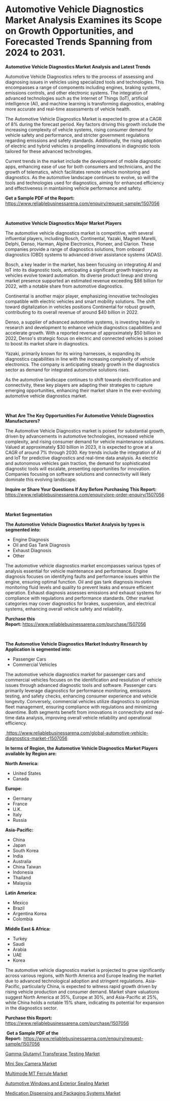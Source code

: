 <p><h1>Automotive Vehicle Diagnostics Market Analysis Examines its Scope on Growth Opportunities, and Forecasted Trends Spanning from 2024 to 2031.</h1></p><p><strong>Automotive Vehicle Diagnostics Market Analysis and Latest Trends</strong></p>
<p><p>Automotive Vehicle Diagnostics refers to the process of assessing and diagnosing issues in vehicles using specialized tools and technologies. This encompasses a range of components including engines, braking systems, emissions controls, and other electronic systems. The integration of advanced technologies such as the Internet of Things (IoT), artificial intelligence (AI), and machine learning is transforming diagnostics, enabling more accurate and real-time assessments of vehicle health.</p><p>The Automotive Vehicle Diagnostics Market is expected to grow at a CAGR of 8% during the forecast period. Key factors driving this growth include the increasing complexity of vehicle systems, rising consumer demand for vehicle safety and performance, and stricter government regulations regarding emissions and safety standards. Additionally, the rising adoption of electric and hybrid vehicles is propelling innovations in diagnostic tools tailored for these advanced technologies.</p><p>Current trends in the market include the development of mobile diagnostic apps, enhancing ease of use for both consumers and technicians, and the growth of telematics, which facilitates remote vehicle monitoring and diagnostics. As the automotive landscape continues to evolve, so will the tools and technologies used for diagnostics, aiming for enhanced efficiency and effectiveness in maintaining vehicle performance and safety.</p></p>
<p><strong>Get a Sample PDF of the Report:&nbsp;</strong> <a href="https://www.reliablebusinessarena.com/enquiry/request-sample/1507056?utm_campaign=1420&utm_medium=2&utm_source=Github&utm_content=ia&utm_term=07122024&utm_id=automotive-vehicle-diagnostics">https://www.reliablebusinessarena.com/enquiry/request-sample/1507056</a></p>
<p>&nbsp;</p>
<p><strong>Automotive Vehicle Diagnostics Major Market Players</strong></p>
<p><p>The automotive vehicle diagnostics market is competitive, with several influential players, including Bosch, Continental, Yazaki, Magneti Marelli, Delphi, Denso, Harman, Alpine Electronics, Pioneer, and Clarion. These companies provide a range of diagnostics solutions, from onboard diagnostics (OBD) systems to advanced driver assistance systems (ADAS).</p><p>Bosch, a key leader in the market, has been focusing on integrating AI and IoT into its diagnostic tools, anticipating a significant growth trajectory as vehicles evolve toward automation. Its diverse product lineup and strong market presence supported an estimated revenue exceeding $86 billion for 2022, with a notable share from automotive diagnostics.</p><p>Continental is another major player, emphasizing innovative technologies compatible with electric vehicles and smart mobility solutions. The shift toward digitalization in vehicles positions Continental for robust growth, contributing to its overall revenue of around $40 billion in 2022.</p><p>Denso, a supplier of advanced automotive systems, is investing heavily in research and development to enhance vehicle diagnostics capabilities and accelerate growth. With a reported revenue of approximately $50 billion in 2022, Denso's strategic focus on electric and connected vehicles is poised to boost its market share in diagnostics.</p><p>Yazaki, primarily known for its wiring harnesses, is expanding its diagnostics capabilities in line with the increasing complexity of vehicle electronics. The company is anticipating steady growth in the diagnostics sector as demand for integrated automotive solutions rises.</p><p>As the automotive landscape continues to shift towards electrification and connectivity, these key players are adapting their strategies to capture emerging opportunities, enhancing their market share in the ever-evolving automotive vehicle diagnostics market.</p></p>
<p>&nbsp;</p>
<p><strong>What Are The Key Opportunities For Automotive Vehicle Diagnostics Manufacturers?</strong></p>
<p><p>The Automotive Vehicle Diagnostics market is poised for substantial growth, driven by advancements in automotive technologies, increased vehicle complexity, and rising consumer demand for vehicle maintenance solutions. Valued at approximately $30 billion in 2023, it is expected to grow at a CAGR of around 7% through 2030. Key trends include the integration of AI and IoT for predictive diagnostics and real-time data analysis. As electric and autonomous vehicles gain traction, the demand for sophisticated diagnostic tools will escalate, presenting opportunities for innovation. Companies focusing on software solutions and connectivity will likely dominate this evolving landscape.</p></p>
<p><strong>Inquire or Share Your Questions If Any Before Purchasing This Report:</strong> <a href="https://www.reliablebusinessarena.com/enquiry/pre-order-enquiry/1507056?utm_campaign=1420&utm_medium=2&utm_source=Github&utm_content=ia&utm_term=07122024&utm_id=automotive-vehicle-diagnostics">https://www.reliablebusinessarena.com/enquiry/pre-order-enquiry/1507056</a></p>
<p>&nbsp;</p>
<p><strong>Market Segmentation</strong></p>
<p><strong>The Automotive Vehicle Diagnostics Market Analysis by types is segmented into:</strong></p>
<p><ul><li>Engine Diagnosis</li><li>Oil and Gas Tank Diagnosis</li><li>Exhaust Diagnosis</li><li>Other</li></ul></p>
<p><p>The automotive vehicle diagnostics market encompasses various types of analysis essential for vehicle maintenance and performance. Engine diagnosis focuses on identifying faults and performance issues within the engine, ensuring optimal function. Oil and gas tank diagnosis involves monitoring fluid levels and quality to prevent leaks and ensure efficient operation. Exhaust diagnosis assesses emissions and exhaust systems for compliance with regulations and performance standards. Other market categories may cover diagnostics for brakes, suspension, and electrical systems, enhancing overall vehicle safety and reliability.</p></p>
<p><strong>Purchase this Report:&nbsp;</strong><a href="https://www.reliablebusinessarena.com/purchase/1507056?utm_campaign=1420&utm_medium=2&utm_source=Github&utm_content=ia&utm_term=07122024&utm_id=automotive-vehicle-diagnostics">https://www.reliablebusinessarena.com/purchase/1507056</a></p>
<p>&nbsp;</p>
<p><strong>The Automotive Vehicle Diagnostics Market Industry Research by Application is segmented into:</strong></p>
<p><ul><li>Passenger Cars</li><li>Commercial Vehicles</li></ul></p>
<p><p>The automotive vehicle diagnostics market for passenger cars and commercial vehicles focuses on the identification and resolution of vehicle issues through advanced diagnostic tools and software. Passenger cars primarily leverage diagnostics for performance monitoring, emissions testing, and safety checks, enhancing consumer experience and vehicle longevity. Conversely, commercial vehicles utilize diagnostics to optimize fleet management, ensuring compliance with regulations and minimizing downtime. Both segments benefit from innovations in connectivity and real-time data analysis, improving overall vehicle reliability and operational efficiency.</p></p>
<p><a href="https://www.reliablebusinessarena.com/global-automotive-vehicle-diagnostics-market-r1507056?utm_campaign=1420&utm_medium=2&utm_source=Github&utm_content=ia&utm_term=07122024&utm_id=automotive-vehicle-diagnostics">&nbsp;https://www.reliablebusinessarena.com/global-automotive-vehicle-diagnostics-market-r1507056</a></p>
<p><strong>In terms of Region, the Automotive Vehicle Diagnostics Market Players available by Region are:</strong></p>
<p>
    <p> <strong> North America: </strong>
        <ul>
            <li>United States</li>
            <li>Canada</li>
        </ul>
        </p> 
    <p> <strong> Europe: </strong>
        <ul>
            <li>Germany</li>
            <li>France</li>
            <li>U.K.</li>
            <li>Italy</li>
            <li>Russia</li>
        </ul>
        </p> 
    <p> <strong> Asia-Pacific: </strong>
        <ul>
            <li>China</li>
            <li>Japan</li>
            <li>South Korea</li>
            <li>India</li>
            <li>Australia</li>
            <li>China Taiwan</li>
            <li>Indonesia</li>
            <li>Thailand</li>
            <li>Malaysia</li>
        </ul>
        </p> 
    <p> <strong> Latin America: </strong>
        <ul>
            <li>Mexico</li>
            <li>Brazil</li>
            <li>Argentina Korea</li>
            <li>Colombia</li>
        </ul>
        </p> 
    <p> <strong> Middle East & Africa: </strong>
        <ul>
            <li>Turkey</li>
            <li>Saudi</li>
            <li>Arabia</li>
            <li>UAE</li>
            <li>Korea</li>
        </ul>
    </p>
    </p>
<p><p>The automotive vehicle diagnostics market is projected to grow significantly across various regions, with North America and Europe leading the market due to advanced technological adoption and stringent regulations. Asia-Pacific, particularly China, is expected to witness rapid growth driven by rising vehicle production and consumer demand. Market share valuations suggest North America at 35%, Europe at 30%, and Asia-Pacific at 25%, while China holds a notable 15% share, indicating its potential for expansion in the diagnostics sector.</p></p>
<p><strong>Purchase this Report: </strong><a href="https://www.reliablebusinessarena.com/purchase/1507056?utm_campaign=1420&utm_medium=2&utm_source=Github&utm_content=ia&utm_term=07122024&utm_id=automotive-vehicle-diagnostics">https://www.reliablebusinessarena.com/purchase/1507056</a></p>
<p>&nbsp;<strong>Get a Sample PDF of the Report:&nbsp;&nbsp;</strong><a href="https://www.reliablebusinessarena.com/enquiry/request-sample/1507056?utm_campaign=1420&utm_medium=2&utm_source=Github&utm_content=ia&utm_term=07122024&utm_id=automotive-vehicle-diagnostics">https://www.reliablebusinessarena.com/enquiry/request-sample/1507056</a></p>
<p><strong></strong></p>
<p><p><a href="https://www.linkedin.com/pulse/gamma-glutamyl-transferase-testingmarketinsightsmarketsizeandgrowthprospectswithanestimatedcagrof77from2024to2031-vwqme?utm_campaign=1420&utm_medium=2&utm_source=Github&utm_content=ia&utm_term=07122024&utm_id=automotive-vehicle-diagnostics">Gamma Glutamyl Transferase Testing Market</a></p><p><a href="https://issuu.com/reportprime-2/docs/mini-spy-camera-market-size-2030.pptx?utm_campaign=1420&utm_medium=2&utm_source=Github&utm_content=ia&utm_term=07122024&utm_id=automotive-vehicle-diagnostics">Mini Spy Camera Market</a></p><p><a href="https://issuu.com/reportprime-2/docs/multimode-mt-ferrule-market-size-2030.pptx?utm_campaign=1420&utm_medium=2&utm_source=Github&utm_content=ia&utm_term=07122024&utm_id=automotive-vehicle-diagnostics">Multimode MT Ferrule Market</a></p><p><a href="https://www.linkedin.com/pulse/compreh-proposis-fbaif?utm_campaign=1420&utm_medium=2&utm_source=Github&utm_content=ia&utm_term=07122024&utm_id=automotive-vehicle-diagnostics">Automotive Windows and Exterior Sealing Market</a></p><p><a href="https://www.linkedin.com/pulse/impressive-growth-medication-dispensing-packaging-systems-exffe?utm_campaign=1420&utm_medium=2&utm_source=Github&utm_content=ia&utm_term=07122024&utm_id=automotive-vehicle-diagnostics">Medication Dispensing and Packaging Systems Market</a></p></p>
